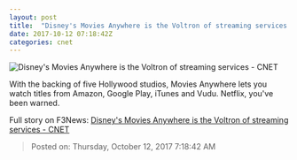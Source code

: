 ```yaml
---
layout: post
title:  "Disney's Movies Anywhere is the Voltron of streaming services     - CNET"
date: 2017-10-12 07:18:42Z
categories: cnet
---
```


![Disney's Movies Anywhere is the Voltron of streaming services     - CNET](https://cnet2.cbsistatic.com/img/bTefp7Ir4w2_qA0ddko1SnU_KHA=/670x503/2017/10/12/d1ae932d-a664-42fe-915a-11ffe65fa3b8/gettyimages-188051625.jpg)

With the backing of five Hollywood studios, Movies Anywhere lets you watch titles from Amazon, Google Play, iTunes and Vudu. Netflix, you've been warned.


Full story on F3News: [Disney's Movies Anywhere is the Voltron of streaming services     - CNET](http://www.f3nws.com/n/A2rjaB)

> Posted on: Thursday, October 12, 2017 7:18:42 AM
